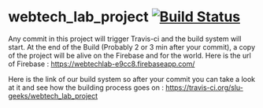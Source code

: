 # webtech_lab_project  [![Build Status](https://travis-ci.org/slu-geeks/webtech_lab_project.svg?branch=master)](https://travis-ci.org/slu-geeks/webtech_lab_project)

Any commit in this project will trigger Travis-ci and the build system will start.
At the end of the Build (Probably 2 or 3 min after your commit), a copy of the project will be alive on the Firebase and for the world. Here is the url of Firebase :
https://webtechlab-e9cc8.firebaseapp.com/

Here is the link of our build system so after your commit you can take a look at it and see how the building process goes on :
https://travis-ci.org/slu-geeks/webtech_lab_project


